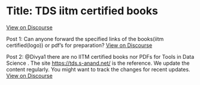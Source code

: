 # Title: TDS iitm certified books
[View on Discourse](https://discourse.onlinedegree.iitm.ac.in/t/tds-iitm-certified-books/163147)

Post 1: Can anyone forward the specified links of the books(iitm certified(logo)) or pdf’s for preparation?
[View on Discourse](https://discourse.onlinedegree.iitm.ac.in/t/tds-iitm-certified-books/163147/1)


Post 2: @Divya1 there are no IITM certified books nor PDFs for Tools in Data Science . The site https://tds.s-anand.net/ is the reference. We update the content regularly. You might want to track the changes for recent updates.
[View on Discourse](https://discourse.onlinedegree.iitm.ac.in/t/tds-iitm-certified-books/163147/2)


